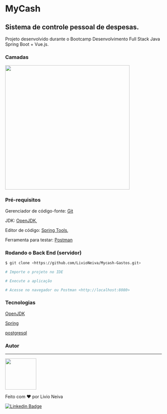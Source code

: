 # MyCash

## Sistema de controle pessoal de despesas.

Projeto desenvolvido durante o Bootcamp Desenvolvimento Full Stack Java Spring Boot + Vue.js.

### Camadas

<img src="https://user-images.githubusercontent.com/35788149/121291773-39dc9c00-c8bf-11eb-8f89-49b217d9b400.jpg" width="400px" alt=""/>

### Pré-requisitos

Gerenciador de código-fonte: [Git](https://git-scm.com)

JDK: [OpenJDK](https://adoptopenjdk.net/),

Editor de código:
[Spring Tools](https://spring.io/tools),

Ferramenta para testar:
[Postman](https://www.postman.com/downloads/)

### Rodando o Back End (servidor)

```bash
$ git clone <https://github.com/LivioNeiva/Mycash-Gastos.git>

# Importe o projeto no IDE

# Execute a aplicação

# Acesse no navegador ou Postman <http://localhost:8080>
```

### Tecnologias
[OpenJDK](https://adoptopenjdk.net/)

[Spring](https://spring.io/)

[postgresql](https://wiki.postgresql.org/wiki/Main_Page/pt)

### Autor
---

<a href="#informar site ou portifolio do  projeto">
 <img src="https://user-images.githubusercontent.com/35788149/121282740-64732880-c8b0-11eb-9f81-85bdfd8b1c25.png" width="100px;" alt=""/>
</a> 


Feito com ❤️ por Livio Neiva

[![Linkedin Badge](https://img.shields.io/badge/-Livio%20Neiva-blue?style=flat-square&logo=Linkedin&logoColor=white&https://www.linkedin.com/in/l%C3%ADvio-de-s-neiva-771145143/)](https://www.linkedin.com/in/l%C3%ADvio-de-s-neiva-771145143/)
